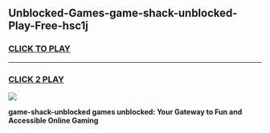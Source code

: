 
## Unblocked-Games-game-shack-unblocked-Play-Free-hsc1j
<h3>
<a href="https://premium76.site?title=game-shack-unblocked&ref=09A">CLICK TO PLAY</a></h3>
<hr>

<h3>
<a href="https://premium76.site?title=game-shack-unblocked&ref=09A">CLICK 2 PLAY</a>
  
</h3>

<a href="https://premium76.site?title=game-shack-unblocked&ref=09A"><img src="https://clearcache.store/games.png"></a>


**game-shack-unblocked games unblocked: Your Gateway to Fun and Accessible Online Gaming**
